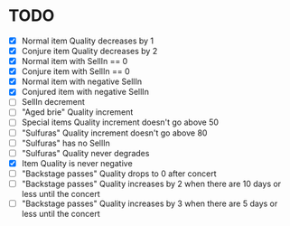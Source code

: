 # TODO
- [x] Normal item Quality decreases by 1
- [x] Conjure item Quality decreases by 2
- [x] Normal item with SellIn == 0
- [x] Conjure item with SellIn == 0
- [x] Normal item with negative SellIn
- [x] Conjured item with negative SellIn
- [ ] SellIn decrement
- [ ] "Aged brie" Quality increment 
- [ ] Special items Quality increment doesn't go above 50
- [ ] "Sulfuras" Quality increment doesn't go above 80
- [ ] "Sulfuras" has no SellIn
- [ ] "Sulfuras" Quality never degrades
- [x] Item Quality is never negative
- [ ] "Backstage passes" Quality drops to 0 after concert
- [ ] "Backstage passes" Quality increases by 2 when there are 10 days or less until the concert
- [ ] "Backstage passes" Quality increases by 3 when there are 5 days or less until the concert
